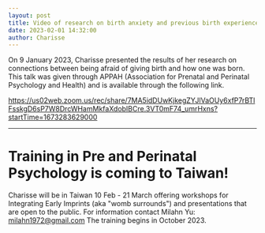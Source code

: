 ```yaml
---
layout: post
title: Video of research on birth anxiety and previous birth experience
date: 2023-02-01 14:32:00
author: Charisse
---
```


On 9 January 2023, Charisse presented the results of her research on connections between being afraid of giving birth and how one was born.  This talk was given through APPAH (Association for Prenatal and Perinatal Psychology and Health) and is available through the following link.

https://us02web.zoom.us/rec/share/7MA5idDUwKjkegZYJlVaOUy6xfP7rBTlFsskgD6sP7W8DrcWHamMkfaXdobIBCre.3VT0mF74_umrHxns?startTime=1673283629000

---

# Training in Pre and Perinatal Psychology is coming to Taiwan!

Charisse will be in Taiwan 10 Feb - 21 March offering workshops for Integrating Early Imprints (aka "womb surrounds") and presentations that are open to the public.  For information contact Milahn Yu:  milahn1972@gmail.com The training begins in October 2023.